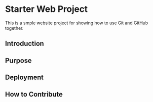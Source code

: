 # Starter Web Project

This is a smple website project for showing how to use Git and GitHub together.

## Introduction

## Purpose

## Deployment

## How to Contribute
